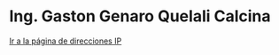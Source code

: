 
# Ing. Gaston Genaro Quelali Calcina

[Ir a la página de direcciones IP](_posts/direcciones-ip.md)

